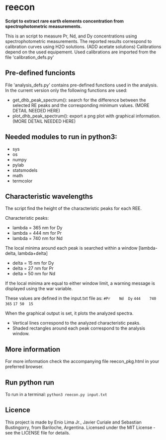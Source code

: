 # reecon
**Script to extract rare earth elements concentration from spectrophotometric measurements.**

This is an script to measure Pr, Nd, and Dy concentrations using spectrophotometric measurements.
The reported results correspond to calibration curves using H2O solutions. (ADD acetate solutions)
Calibrations depend on the used equipement. Used calibrations are imported from the file 'calibration_defs.py'

## Pre-defined funcionts
File 'analysis_defs.py' contains pre-defined functions used in the analysis. In the current version only the following functions are used:
- get_dhb_peak_spectrum(): search for the difference between the selected RE peaks and the corresponding minimum values. (MORE DETAIL NEEDED HERE)
- plot_dhb_peak_spectrum(): export a png plot with graphical information. (MORE DETAIL NEEDED HERE)

## Needed modules to run in python3:
- sys
- os
- numpy
- pylab
- statsmodels
- math
- termcolor

## Characteristic wavelengths
The script find the height of the characteristic peaks for each REE.

Characteristic peaks:
- lambda = 365 nm for Dy
- lambda = 444 nm for Pr
- lambda = 740 nm for Nd

The local minima around each peak is searched within a window [lambda-delta, lambda+delta]
- delta = 15 nm for Dy
- delta = 27 nm for Pr
- delta = 50 nm for Nd

If the local minima are equal to either window limit, a warning message is displayed using the war variable.

These values are defined in the input.txt file as:
`#Pr	Nd	Dy`
`444	740	365`
`17	50	15`
    
When the graphical output is set, it plots the analyzed spectra.
- Vertical lines correspond to the analyzed characteristic peaks.
- Shaded rectangles around each peak correspond to the analysis window.

## More information
For more information check the accompanying file reecon_pkg.html in your preferred browser.

## Run python run
To run in a terminal:
`python3 reecon.py input.txt`

## Licence
This project is made by Enio Lima Jr., Javier Curiale and Sebastian Bustingorry, from Bariloche, Argentina.
Licensed under the MIT License - see the LICENSE file for details.
